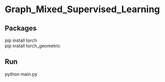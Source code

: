 # Graph_Mixed_Supervised_Learning

## Packages
pip install torch    
pip install torch_geometric


## Run
python main.py
